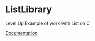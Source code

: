 # ListLibrary
Level Up Example of work with List on C

[Documentation](https://fyodorovaleksej.github.io/ListLibrary/)
